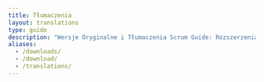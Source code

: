 ```yaml
---
title: Tłumaczenia
layout: translations
type: guide
description: "Wersje Oryginalne i Tłumaczenia Scrum Guide: Rozszerzenia"
aliases:
  - /downloads/
  - /download/
  - /translations/
---
```

